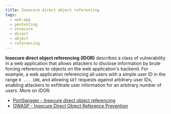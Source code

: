 ```yaml
---
title: Insecure direct object referencing
tags:
  - web-app
  - pentesting
  - insecure
  - direct
  - object
  - referencing
---
```


**Insecure direct object referencing (IDOR)** describes a class of
vulnerability in a web application that allows attackers to disclose
information by brute forcing references to objects on the web application's
backend. For example, a web application referencing all users with a simple
user ID in the range `0 ... 100`, and allowing `GET` requests against arbitrary
user IDs, enabling attackers to exfiltrate user information for an arbitrary
number of users. More on IDOR:

- [PortSwigger - Insecure direct object referencing](https://portswigger.net/web-security/access-control/idor)
- [OWASP - Insecure Direct Object Reference Prevention](https://cheatsheetseries.owasp.org/cheatsheets/Insecure_Direct_Object_Reference_Prevention_Cheat_Sheet.html#introduction)
